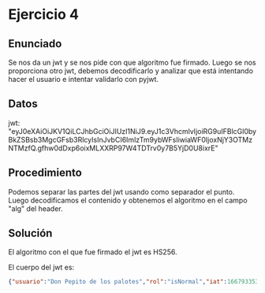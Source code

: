 # Ejercicio 4

## Enunciado

Se nos da un jwt y se nos pide con que algoritmo fue firmado.
Luego se nos proporciona otro jwt, debemos decodificarlo y analizar que está intentando hacer el usuario e intentar validarlo con pyjwt.

## Datos

jwt: "eyJ0eXAiOiJKV1QiLCJhbGciOiJIUzI1NiJ9.eyJ1c3VhcmlvIjoiRG9uIFBlcGl0byBkZSBsb3MgcGFsb3RlcyIsInJvbCI6ImlzTm9ybWFsIiwiaWF0IjoxNjY3OTMzNTMzfQ.gfhw0dDxp6oixMLXXRP97W4TDTrv0y7B5YjD0U8ixrE"

## Procedimiento

Podemos separar las partes del jwt usando como separador el punto. Luego decodificamos el contenido y obtenemos el algoritmo en el campo "alg" del header.

## Solución

El algoritmo con el que fue firmado el jwt es HS256.

El cuerpo del jwt es:

```json
{"usuario":"Don Pepito de los palotes","rol":"isNormal","iat":1667933533}
```
